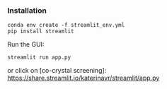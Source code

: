 ### Installation 

```shell
conda env create -f streamlit_env.yml
pip install streamlit
```

Run the GUI:

```shell
streamlit run app.py
```
or click on [co-crystal screening]: https://share.streamlit.io/katerinavr/streamlit/app.py